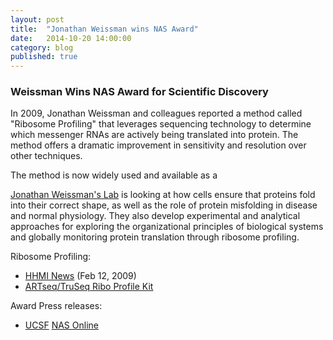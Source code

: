 ```yaml
---
layout: post
title:  "Jonathan Weissman wins NAS Award"
date:   2014-10-20 14:00:00
category: blog
published: true
---
```


### Weissman Wins NAS Award for Scientific Discovery

In 2009, Jonathan Weissman and colleagues reported a method called "Ribosome Profiling" that leverages sequencing technology to determine which messenger RNAs are actively being translated into protein. The method offers a dramatic improvement in sensitivity and resolution over other techniques.

The method is now widely used and available as a 

[Jonathan Weissman's Lab](http://weissmanlab.ucsf.edu/)
is looking at how cells ensure that proteins fold into their correct shape, as well as the role of protein misfolding in disease and normal physiology. They also develop experimental and analytical approaches for exploring the organizational principles of biological systems and globally monitoring protein translation through ribosome profiling.

Ribosome Profiling:
- [HHMI News](http://www.hhmi.org/news/monitoring-cell-wide-protein-production-ribosome-profiling) (Feb 12, 2009)
- [ARTseq/TruSeq Ribo Profile Kit](http://www.illumina.com/products/truseq-ribo-profile.html)

Award Press releases:
- [UCSF](http://www.ucsf.edu/news/2015/01/122821/weissman-wins-nas-award-scientific-discovery)
[NAS Online](http://www.nasonline.org/about-nas/awards/nas-award-for-scientific.html)

